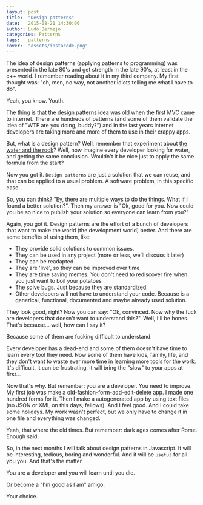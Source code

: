 ```yaml
---
layout: post
title:  "Design patterns"
date:   2015-08-21 14:30:00
author: Ludo Bermejo
categories: Patterns 
tags:	patterns 
cover:  "assets/instacode.png"
---
```



The idea of design patterns (applying patterns to programming) was presented in the late 80's and get strength in the late 90's, at least in the c++ world. I remember reading about it in my third company. My first thought was: "oh, men, no way, not another idiots telling me what I have to do".
 
Yeah, you know. Youth.

The thing is that the design patterns idea was old when the first MVC came to internet. There are hundreds of patterns (and some of them validate the idea of "WTF are you doing, buddy?") and in the last years internet developers are taking more and more of them to use in their crappy apps.

But, what is a design pattern? Well, remember that experiment about [the water and the rook](https://www.youtube.com/watch?v=B7cw_9AT5hg)? Well, now imagine every developer looking for water, and getting the same conclusion. Wouldn't it be nice just to apply the same formula from the start?

Now you got it. `Design patterns` are just a solution that we can reuse, and that can be applied to a usual problem. A software problem, in this specific case. 

So, you can think? "Ey, there are multiple ways to do the things. What if I found a better solution?". Then my answer is "Ok, good for you. Now could you be so nice to publish your solution so everyone can learn from you?"

Again, you got it. Design patterns are the effort of a bunch of developers that want to make the world (the development world) better. And there are some benefits of using them, like:

- They provide solid solutions to common issues. 
- They can be used in any project (more or less, we'll discuss it later)
- They can be readapted 
- They are 'live', so they can be improved over time
- They are time saving memes. You don't need to rediscover fire when you just want to boil your potatoes 
- The solve bugs. Just because they are standardized.
- Other developers will not have to understand your code. Because is a generical, functional, documented and maybe already used solution.

They look good, right? Now you can say: "Ok, convinced. Now why the fuck are developers that doesn't want to understand this?". Well, I'll be hones. That's because... well, how can I say it?

Because some of them are fucking difficult to understand. 

Every developer has a dead-end and some of them doesn't have time to learn every tool they need. Now some of them have kids, family, life, and they don't want to waste ever more time in learning more tools for the work. It's difficult, it can be frustrating, it will bring the "slow" to your apps at first...

Now that's why. But remember: you are a developer. You need to improve. My first job was make a old-fashion-form-add-edit-delete app. I made one hundred forms for it. Then I make a autogenerated app by using text files (no JSON or XML on this days, fellows). And I feel good. And I could take some holidays. My work wasn't perfect, but we only have to change it in one file and everything was changed.

Yeah, that where the old times. But remember: dark ages comes after Rome. Enough said.

So, in the next months I will talk about design patterns in Javascript. It will be interesting, tedious, boring and wonderful. And it will be `useful` for all you you. And that's the matter.

You are a developer and you will learn until you die. 

Or become a "I'm good as I am" amigo.

Your choice.